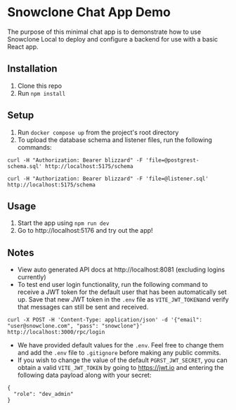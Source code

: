# Snowclone Chat App Demo

The purpose of this minimal chat app is to demonstrate how to use Snowclone Local to deploy and configure a backend for use with a basic React app.

## Installation

1. Clone this repo
2. Run `npm install`

## Setup

1. Run `docker compose up` from the project's root directory
2. To upload the database schema and listener files, run the following commands:

```
curl -H "Authorization: Bearer blizzard" -F 'file=@postgrest-schema.sql' http://localhost:5175/schema
```

```
curl -H "Authorization: Bearer blizzard" -F 'file=@listener.sql' http://localhost:5175/schema
```

## Usage

1. Start the app using `npm run dev`
2. Go to http://localhost:5176 and try out the app!

## Notes

- View auto generated API docs at http://localhost:8081 (excluding logins currently)
- To test end user login functionality, run the following command to receive a JWT token for the default user that has been automatically set up. Save that new JWT token in the `.env` file as `VITE_JWT_TOKEN`and verify that messages can still be sent and received.

```
curl -X POST -H 'Content-Type: application/json' -d '{"email": "user@snowclone.com", "pass": "snowclone"}' http://localhost:3000/rpc/login
```

- We have provided default values for the `.env`. Feel free to change them and add the `.env` file to `.gitignore` before making any public commits.
- If you wish to change the value of the default `PGRST_JWT_SECRET`, you can obtain a valid `VITE_JWT_TOKEN` by going to https://jwt.io and entering the following data payload along with your secret:

```
{
  "role": "dev_admin"
}
```
